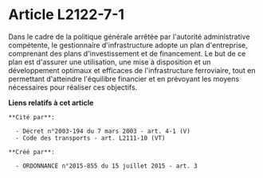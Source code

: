 # Article L2122-7-1

Dans le cadre de la politique générale arrêtée par l'autorité administrative compétente, le gestionnaire d'infrastructure
adopte un plan d'entreprise, comprenant des plans d'investissement et de financement. Le but de ce plan est d'assurer une
utilisation, une mise à disposition et un développement optimaux et efficaces de l'infrastructure ferroviaire, tout en
permettant d'atteindre l'équilibre financier et en prévoyant les moyens nécessaires pour réaliser ces objectifs.

**Liens relatifs à cet article**

	**Cité par**:

	  - Décret n°2003-194 du 7 mars 2003 - art. 4-1 (V)
	  - Code des transports - art. L2111-10 (VT)

	**Créé par**:

	  - ORDONNANCE n°2015-855 du 15 juillet 2015 - art. 3

